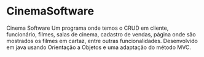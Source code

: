 # CinemaSoftware
Cinema Software
Um programa onde temos o CRUD em cliente, funcionário, filmes, salas de cinema, cadastro de vendas, página onde são mostrados os filmes em cartaz, entre outras funcionalidades. Desenvolvido em java usando Orientação a Objetos e uma adaptação do método MVC.
